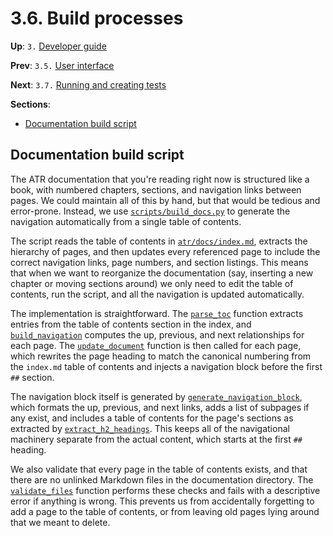# 3.6. Build processes

**Up**: `3.` [Developer guide](developer-guide)

**Prev**: `3.5.` [User interface](user-interface)

**Next**: `3.7.` [Running and creating tests](running-and-creating-tests)

**Sections**:

* [Documentation build script](#documentation-build-script)

## Documentation build script

The ATR documentation that you're reading right now is structured like a book, with numbered chapters, sections, and navigation links between pages. We could maintain all of this by hand, but that would be tedious and error-prone. Instead, we use [`scripts/build_docs.py`](/ref/scripts/build_docs.py) to generate the navigation automatically from a single table of contents.

The script reads the table of contents in [`atr/docs/index.md`](/ref/atr/docs/index.md), extracts the hierarchy of pages, and then updates every referenced page to include the correct navigation links, page numbers, and section listings. This means that when we want to reorganize the documentation (say, inserting a new chapter or moving sections around) we only need to edit the table of contents, run the script, and all the navigation is updated automatically.

The implementation is straightforward. The [`parse_toc`](/ref/scripts/build_docs.py:parse_toc) function extracts entries from the table of contents section in the index, and [`build_navigation`](/ref/scripts/build_docs.py:build_navigation) computes the up, previous, and next relationships for each page. The [`update_document`](/ref/scripts/build_docs.py:update_document) function is then called for each page, which rewrites the page heading to match the canonical numbering from the `index.md` table of contents and injects a navigation block before the first `##` section.

The navigation block itself is generated by [`generate_navigation_block`](/ref/scripts/build_docs.py:generate_navigation_block), which formats the up, previous, and next links, adds a list of subpages if any exist, and includes a table of contents for the page's sections as extracted by [`extract_h2_headings`](/ref/scripts/build_docs.py:extract_h2_headings). This keeps all of the navigational machinery separate from the actual content, which starts at the first `##` heading.

We also validate that every page in the table of contents exists, and that there are no unlinked Markdown files in the documentation directory. The [`validate_files`](/ref/scripts/build_docs.py:validate_files) function performs these checks and fails with a descriptive error if anything is wrong. This prevents us from accidentally forgetting to add a page to the table of contents, or from leaving old pages lying around that we meant to delete.
